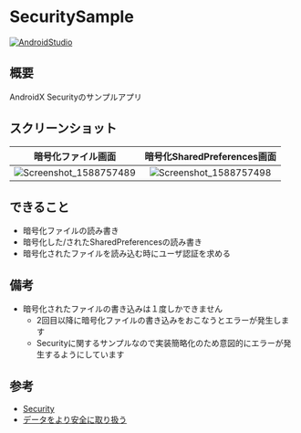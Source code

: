 # SecuritySample

[![AndroidStudio](https://img.shields.io/badge/AndroidStudio-v3.6.3-green)](https://developer.android.com/studio)

## 概要

AndroidX Securityのサンプルアプリ

## スクリーンショット

|暗号化ファイル画面|暗号化SharedPreferences画面|
|:---:|:---:|
|![Screenshot_1588757489](https://user-images.githubusercontent.com/11660859/81162864-d51e8600-8fc8-11ea-9738-bdbf658fbc1a.png)|![Screenshot_1588757498](https://user-images.githubusercontent.com/11660859/81162877-d8197680-8fc8-11ea-9505-526fb745faad.png)|

## できること

- 暗号化ファイルの読み書き
- 暗号化した/されたSharedPreferencesの読み書き
- 暗号化されたファイルを読み込む時にユーザ認証を求める

## 備考

- 暗号化されたファイルの書き込みは１度しかできません
  - 2回目以降に暗号化ファイルの書き込みをおこなうとエラーが発生します
  - Securityに関するサンプルなので実装簡略化のため意図的にエラーが発生するようにしています

## 参考

- [Security](https://developer.android.com/jetpack/androidx/releases/security?hl=ja)
- [データをより安全に取り扱う](https://developer.android.com/topic/security/data?hl=ja)
